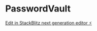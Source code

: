 # PasswordVault

[Edit in StackBlitz next generation editor ⚡️](https://stackblitz.com/~/github.com/Abdulkvng/PasswordVault)